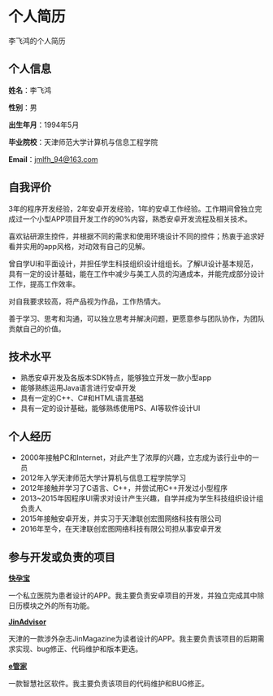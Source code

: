 # 个人简历
李飞鸿的个人简历

## 个人信息
**姓名**：李飞鸿  

**性别**：男  

**出生年月**：1994年5月  

**毕业院校**：天津师范大学计算机与信息工程学院  

**Email**：jmlfh_94@163.com  

## 自我评价
3年的程序开发经验，2年安卓开发经验，1年的安卓工作经验。工作期间曾独立完成过一个小型APP项目开发工作的90%内容，熟悉安卓开发流程及相关技术。

喜欢钻研源生控件，并根据不同的需求和使用环境设计不同的控件；热衷于追求好看并实用的app风格，对动效有自己的见解。

曾自学UI和平面设计，并担任学生科技组织设计组组长。了解UI设计基本规范，具有一定的设计基础，能在工作中减少与美工人员的沟通成本，并能完成部分设计工作，提高工作效率。

对自我要求较高，将产品视为作品，工作热情大。

善于学习、思考和沟通，可以独立思考并解决问题，更愿意参与团队协作，为团队贡献自己的价值。

## 技术水平
* 熟悉安卓开发及各版本SDK特点，能够独立开发一款小型app
* 能够熟练运用Java语言进行安卓开发
* 具有一定的C++、C#和HTML语言基础
* 具有一定的设计基础，能够熟练使用PS、AI等软件设计UI

## 个人经历
* 2000年接触PC和Internet，对此产生了浓厚的兴趣，立志成为该行业中的一员
* 2012年入学天津师范大学计算机与信息工程学院学习
* 2012年接触并学习了C语言、C++，并尝试用C++开发过小型程序
* 2013~2015年因程序UI需求对设计产生兴趣，自学并成为学生科技组织设计组负责人
* 2015年接触安卓开发，并实习于天津联创宏图网络科技有限公司
* 2016年至今，在天津联创宏图网络科技有限公司担从事安卓开发

## 参与开发或负责的项目
[**快孕宝**](http://sj.qq.com/myapp/detail.htm?apkName=com.kyb.www)

一个私立医院为患者设计的APP。我主要负责安卓项目的开发，并独立完成其中除日历模块之外的所有功能。

[**JinAdvisor**](http://sj.qq.com/myapp/detail.htm?apkName=com.jinmacazine.www)

天津的一款涉外杂志JinMagazine为读者设计的APP。我主要负责该项目的后期需求实现、bug修正、代码维护和版本更迭。

[**e管家**](http://sj.qq.com/myapp/detail.htm?apkName=com.fan.wuye)

一款智慧社区软件。我主要负责该项目的代码维护和BUG修正。
